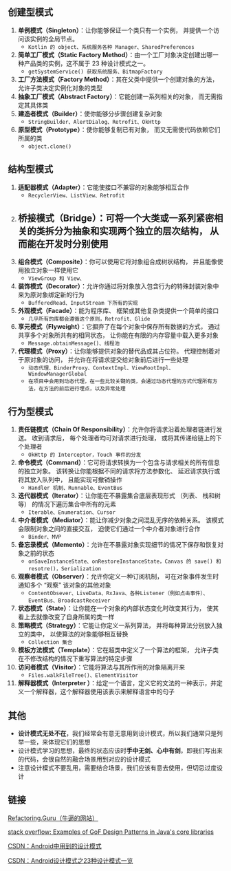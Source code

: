 ## 创建型模式

1. **单例模式（Singleton）**：让你能够保证一个类只有一个实例， 并提供一个访问该实例的全局节点。
   - `Kotlin 的 object、系统服务各种 Manager、SharedPreferences`
2. **简单工厂模式（Static Factory Method）**：由一个工厂对象决定创建出哪一种产品类的实例，这不属于 23 种设计模式之一。
   - `getSystemService() 获取系统服务、BitmapFactory`
3. **工厂方法模式（Factory Method）**：其在父类中提供一个创建对象的方法， 允许子类决定实例化对象的类型
4. **抽象工厂模式（Abstract Factory）**：它能创建一系列相关的对象， 而无需指定其具体类
5. **建造者模式（Builder）**：使你能够分步骤创建复杂对象
   - `StringBuilder、AlertDialog、Retrofit、OkHttp`
6. **原型模式（Prototype）**：使你能够复制已有对象， 而又无需使代码依赖它们所属的类
   - `object.clone()`

## 结构型模式

1. **适配器模式（Adapter）**：它能使接口不兼容的对象能够相互合作
   - `RecyclerView、ListView、Retrofit`
2. **桥接模式（Bridge）**：可将一个大类或一系列紧密相关的类拆分为抽象和实现两个独立的层次结构， 从而能在开发时分别使用
   - 
3. **组合模式（Composite）**：你可以使用它将对象组合成树状结构， 并且能像使用独立对象一样使用它
   - `ViewGroup 和 View、`
4. **装饰模式（Decorator）**：允许你通过将对象放入包含行为的特殊封装对象中来为原对象绑定新的行为
   - `BufferedRead、InputStream 下所有的实现`
5. **外观模式（Facade）**：能为程序库、 框架或其他复杂类提供一个简单的接口
   - `几乎所有的库都会遵循这个原则，Retrofit、Glide`
6. **享元模式（Flyweight）**：它摒弃了在每个对象中保存所有数据的方式， 通过共享多个对象所共有的相同状态， 让你能在有限的内存容量中载入更多对象
   - `Message.obtainMessage()、线程池`
7. **代理模式（Proxy）**：让你能够提供对象的替代品或其占位符。 代理控制着对于原对象的访问， 并允许在将请求提交给对象前后进行一些处理
   - `动态代理、BinderProxy、ContextImpl、ViewRootImpl、WindowManagerGlobal`
   - `在项目中会用到动态代理，在一些比较关键的类，会通过动态代理的方式代理所有方法，在方法的前后进行埋点，以及异常处理`

## 行为型模式

1. **责任链模式（Chain Of Responsibility）**：允许你将请求沿着处理者链进行发送。 收到请求后， 每个处理者均可对请求进行处理， 或将其传递给链上的下个处理者
   - `OkHttp 的 Interceptor，Touch 事件的分发`
2. **命令模式（Command）**：它可将请求转换为一个包含与请求相关的所有信息的独立对象。 该转换让你能根据不同的请求将方法参数化、 延迟请求执行或将其放入队列中， 且能实现可撤销操作
   - `Handler 机制、Runnable、EventBus`
3. **迭代器模式（Iterator）**：让你能在不暴露集合底层表现形式 （列表、 栈和树等） 的情况下遍历集合中所有的元素
   - `Iterable、Enumeration、Cursor`
4. **中介者模式（Mediator）**：能让你减少对象之间混乱无序的依赖关系。 该模式会限制对象之间的直接交互， 迫使它们通过一个中介者对象进行合作
   - `Binder、MVP`
5. **备忘录模式（Memento）**：允许在不暴露对象实现细节的情况下保存和恢复对象之前的状态
   - `onSaveInstanceState、onRestoreInstanceState，Canvas 的 save() 和 resotre()，Serialization `
6. **观察者模式（Observer）**：允许你定义一种订阅机制， 可在对象事件发生时通知多个 “观察” 该对象的其他对象
   - `ContentObsever、LiveData、RxJava、各种Listener（例如点击事件）、EventBus、BroadcastReceiver`
7. **状态模式（State）**：让你能在一个对象的内部状态变化时改变其行为， 使其看上去就像改变了自身所属的类一样
8. **策略模式（Strategy）**：它能让你定义一系列算法， 并将每种算法分别放入独立的类中， 以使算法的对象能够相互替换
   - `Collection 集合`
9. **模板方法模式（Template）**：它在超类中定义了一个算法的框架， 允许子类在不修改结构的情况下重写算法的特定步骤
10. **访问者模式（Visitor）**：它能将算法与其所作用的对象隔离开来
    - `Files.walkFileTree()、ElementVisitor`
11. **解释器模式（Interpreter ）**：给定一个语言，定义它的文法的一种表示，并定义一个解释器，这个解释器使用该表示来解释语言中的句子

## 其他

- **设计模式无处不在**，我们经常会有意无意用到设计模式，所以我们通常只是列举一些，来体现它们的思想
- 设计模式学习的思想，最终的状态应该时**手中无剑、心中有剑**，即我们写出来的代码，会很自然的融合场景用到对应的设计模式
- 注意设计模式不要乱用，需要结合场景，我们应该有意去使用，但切忌过度设计

## 链接

[Refactoring.Guru（牛逼的网站）](https://refactoringguru.cn/)

[stack overflow: Examples of GoF Design Patterns in Java's core libraries](https://stackoverflow.com/questions/1673841/examples-of-gof-design-patterns-in-javas-core-libraries)

[CSDN：Android中用到的设计模式](https://blog.csdn.net/goodlixueyong/article/details/51365294)

[CSDN：Android设计模式之23种设计模式一览](https://blog.csdn.net/happy_horse/article/details/50908439)